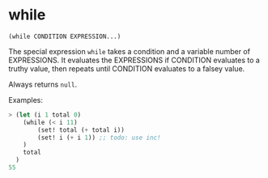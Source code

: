 # while

`(while CONDITION EXPRESSION...)`

The special expression `while` takes a condition and a variable number
of EXPRESSIONS. It evaluates the EXPRESSIONS if CONDITION
evaluates to a truthy value, then repeats until CONDITION
evaluates to a falsey value.

Always returns `null`.

Examples:

```lisp
> (let (i 1 total 0)
    (while (< i 11)
        (set! total (+ total i))
        (set! i (+ i 1)) ;; todo: use inc!
    )
    total
  )
55
```
